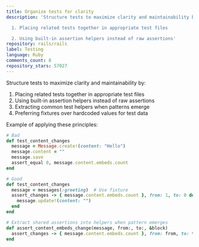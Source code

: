 ```yaml
---
title: Organize tests for clarity
description: 'Structure tests to maximize clarity and maintainability by:

  1. Placing related tests together in appropriate test files

  2. Using built-in assertion helpers instead of raw assertions'
repository: rails/rails
label: Testing
language: Ruby
comments_count: 8
repository_stars: 57027
---
```


Structure tests to maximize clarity and maintainability by:
1. Placing related tests together in appropriate test files
2. Using built-in assertion helpers instead of raw assertions
3. Extracting common test helpers when patterns emerge
4. Preferring fixtures over hardcoded values for test data

Example of applying these principles:

```ruby
# Bad
def test_content_changes
  message = Message.create!(content: "Hello")
  message.content = ""
  message.save
  assert_equal 0, message.content.embeds.count
end

# Good
def test_content_changes
  message = messages(:greeting)  # Use fixture
  assert_changes -> { message.content.embeds.count }, from: 1, to: 0 do
    message.update!(content: "")
  end
end

# Extract shared assertions into helpers when pattern emerges
def assert_content_embeds_change(message, from:, to:, &block)
  assert_changes -> { message.content.embeds.count }, from: from, to: to, &block
end
```
